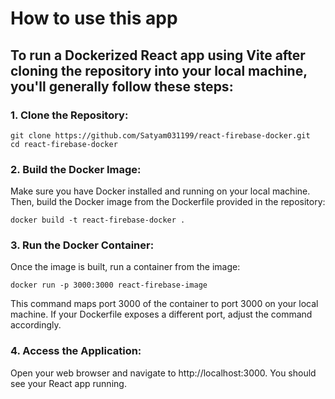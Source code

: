 # How to use this app
## To run a Dockerized React app using Vite after cloning the repository into your local machine, you'll generally follow these steps:

### 1. Clone the Repository:

```
git clone https://github.com/Satyam031199/react-firebase-docker.git
cd react-firebase-docker
```
### 2. Build the Docker Image:
Make sure you have Docker installed and running on your local machine. Then, build the Docker image from the Dockerfile provided in the repository:

```
docker build -t react-firebase-docker .
```
### 3. Run the Docker Container:
Once the image is built, run a container from the image:

```
docker run -p 3000:3000 react-firebase-image
```
This command maps port 3000 of the container to port 3000 on your local machine. If your Dockerfile exposes a different port, adjust the command accordingly.

### 4. Access the Application:
Open your web browser and navigate to http://localhost:3000. You should see your React app running.
